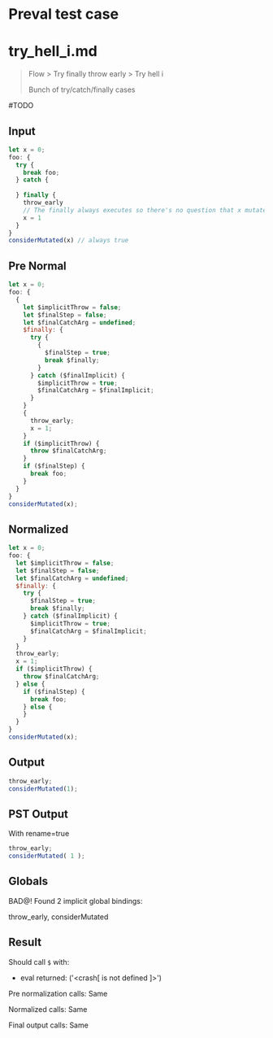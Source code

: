 # Preval test case

# try_hell_i.md

> Flow > Try finally throw early > Try hell i
>
> Bunch of try/catch/finally cases

#TODO

## Input

`````js filename=intro
let x = 0;
foo: {
  try {
    break foo;
  } catch {
  
  } finally {
    throw_early
    // The finally always executes so there's no question that x mutates
    x = 1
  }
}
considerMutated(x) // always true
`````

## Pre Normal

`````js filename=intro
let x = 0;
foo: {
  {
    let $implicitThrow = false;
    let $finalStep = false;
    let $finalCatchArg = undefined;
    $finally: {
      try {
        {
          $finalStep = true;
          break $finally;
        }
      } catch ($finalImplicit) {
        $implicitThrow = true;
        $finalCatchArg = $finalImplicit;
      }
    }
    {
      throw_early;
      x = 1;
    }
    if ($implicitThrow) {
      throw $finalCatchArg;
    }
    if ($finalStep) {
      break foo;
    }
  }
}
considerMutated(x);
`````

## Normalized

`````js filename=intro
let x = 0;
foo: {
  let $implicitThrow = false;
  let $finalStep = false;
  let $finalCatchArg = undefined;
  $finally: {
    try {
      $finalStep = true;
      break $finally;
    } catch ($finalImplicit) {
      $implicitThrow = true;
      $finalCatchArg = $finalImplicit;
    }
  }
  throw_early;
  x = 1;
  if ($implicitThrow) {
    throw $finalCatchArg;
  } else {
    if ($finalStep) {
      break foo;
    } else {
    }
  }
}
considerMutated(x);
`````

## Output

`````js filename=intro
throw_early;
considerMutated(1);
`````

## PST Output

With rename=true

`````js filename=intro
throw_early;
considerMutated( 1 );
`````

## Globals

BAD@! Found 2 implicit global bindings:

throw_early, considerMutated

## Result

Should call `$` with:
 - eval returned: ('<crash[ <ref> is not defined ]>')

Pre normalization calls: Same

Normalized calls: Same

Final output calls: Same
